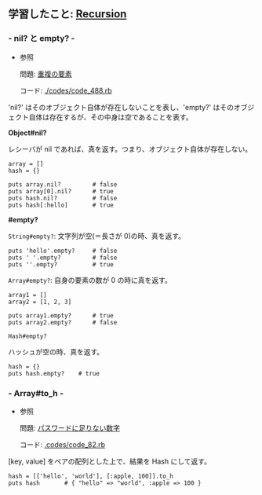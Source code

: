 ## 学習したこと: [Recursion](https://recursionist.io/)

### - nil? と empty? -

- 参照

  問題: [重複の要素](https://recursionist.io/dashboard/problems/488)

  コード: [./codes/code_488.rb](https://github.com/DaisukeKarasawa/blog/blob/main/day-7-9/recursion/codes/code_488.rb)

'nil?' はそのオブジェクト自体が存在しないことを表し、'empty?' はそのオブジェクト自体は存在するが、その中身は空であることを表す。

**Object#nil?**

レシーバが nil であれば、真を返す。つまり、オブジェクト自体が存在しない。

```
array = []
hash = {}

puts array.nil?         # false
puts array[0].nil?      # true
puts hash.nil?          # false
puts hash[:hello]       # true
```

**#empty?**

`String#empty?`: 文字列が空(＝長さが 0)の時、真を返す。

```
puts 'hello'.empty?     # false
puts ' '.empty?         # false
puts ''.empty?          # true
```

`Array#empty?`: 自身の要素の数が 0 の時に真を返す。

```
array1 = []
array2 = [1, 2, 3]

puts array1.empty?      # true
puts array2.empty?      # false
```

`Hash#empty?`

ハッシュが空の時、真を返す。

```
hash = {}
puts hash.empty?    # true
```

### - Array#to_h -

- 参照

  問題: [パスワードに足りない数字](https://recursionist.io/dashboard/problems/82)

  コード: [.codes/code_82.rb](https://github.com/DaisukeKarasawa/blog/blob/main/day-7-9/recursion/codes/code_82.rb)

[key, value] をペアの配列とした上で、結果を Hash にして返す。

```
hash = [['hello', 'world'], [:apple, 100]].to_h
puts hash       # { "hello" => "world", :apple => 100 }
```
